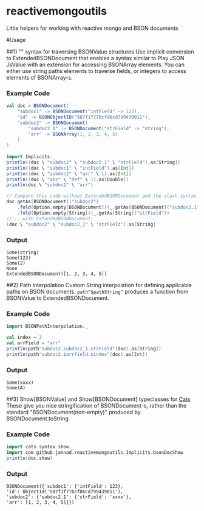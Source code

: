 # reactivemongoutils
Little helpers for working with reactive mongo and BSON documents

#Usage

##1) "\" syntax for traversing BSONValue structures
Use implicit conversion to ExtendedBSONDocument that enables a syntax similar to Play JSON JsValue with an extension for accessing BSONArray elements. You can either use string paths elements to traverse fields, or integers to access elements of BSONArray-s.

### Example Code
```Scala
val doc = BSONDocument(
	"subdoc1" -> BSONDocument("intField" -> 123),
	"id" -> BSONObjectID("507f1f77bcf86cd799439011"),
	"subdoc2" -> BSONDocument(
		"subdoc2_1" -> BSONDocument("strField" -> "string"),
		"arr" -> BSONArray(1, 2, 3, 4, 5)
	)
)
	
import Implicits._
println((doc \ "subdoc2" \ "subdoc2.1" \ "strField").as[String])
println((doc \ "subdoc1" \ "intField").as[Int])
println((doc \ "subdoc2" \ "arr" \ 1).as[Int])
println((doc \ "abc" \ "def" \ 1).as[Double])
println(doc \ "subdoc2" \ "arr")

// Compare this code without ExtendedBSONDocument and the slash syntax:
doc.getAs[BSONDocument]("subdoc2")
	.fold(Option.empty[BSONDocument])(_.getAs[BSONDocument]("subdoc2.1"))
	.fold(Option.empty[String])(_.getAs[String]("strField"))
// ...with ExtendedBSONDocument:
(doc \ "subdoc2" \ "subdoc2_1" \ "strField").as[String]
```
### Output
```
Some(string)
Some(123)
Some(2)
None
ExtendedBSONDocument([1, 2, 3, 4, 5])
```

##2) Path Interpolation
Custom String interpolation for defining applicable paths on BSON documents. ```path"$pathString"``` produces a function from BSONValue to ExtendedBSONDocument.

### Example Code
```Scala
import BSONPathInterpolation._

val index = 3
val arrField = "arr"
println(path"subdoc2.subdoc2_1.strField"(doc).as[String])
println(path"subdoc2.$arrField.$index"(doc).as[Int])
```

### Output
```
Some(xxxx)
Some(4)
```

##3) Show[BSONValue] and Show[BSONDocument] typeclasses for [Cats](http://typelevel.org/cats/typeclasses.html)
These give you nice stringification of BSONDocument-s, rather than the standard "BSONDocument(non-empty)" produced by BSONDocument.toString

### Example Code
```Scala
import cats.syntax.show._
import com.github.jannad.reactivemongoutils.Implicits.bsonDocShow
println(doc.show)
```

### Output
```
BSONDocument({'subdoc1': {'intField': 123},
'id': ObjectId('507f1f77bcf86cd799439011'),
'subdoc2': {'subdoc2.1': {'strField': 'xxxx'},
'arr': [1, 2, 3, 4, 5]}})
```
